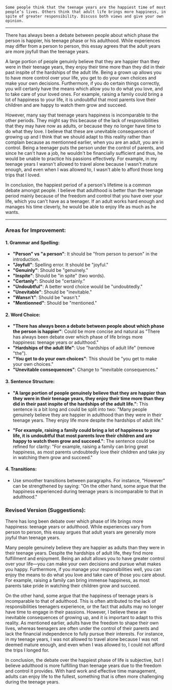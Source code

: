 	Some people think that the teenage years are the happiest time of most people’s lives. Others think that adult life brings more happiness, in spite of greater responsibility. Discuss both views and give your own opinion.

---

There has always been a debate between people about which phase the person is happier, his teenage phase or his adulthood. While experiences may differ from a person to person, this essay agrees that the adult years are more joyfull than the teenage years.

A large portion of people genuinly believe that they are happier than they were in their teenage years, they enjoy their time more than they did in their past inspite of the hardships of the adult life. Being a grown up allows you to have more control over your life, you get to do your own choices and make your own decisions. Furthermore, if you do certain things correctly, you will certanly have the means which allow you to do what you love, and to take care of your loved ones. For example, raising a family could bring a lot of happiness to your life, it is undoubtful that most parents love their children and are happy to watch them grow and succeed.

However, many say that teenage years happiness is incomparable to the other periods. They might say this because of the lack of responsibilities that they may have now as adults, or because they no longer have time to do what they love. I believe that these are unevitable consequences of growing up and I think that we should adapt to this reality rather than complain because as mentionned earlier, when you are an adult, you are in control. Being a teenager puts the person under the control of parents, and since he can't have a job, he wouldn't be financially sufficient and thus, he would be unable to practice his passions effectively. For example, in my teenage years I wansn't allowed to travel alone because I wasn't mature enough, and even when I was allowed to, I wasn't able to afford those long trips that I loved.

In conclusion, the happiest period of a person's lifetime is a common debate amongst people. I believe that adulthood is better than the teenage period mainly because of the freedom and control that you have over your life, which you can't have as a teenager. If an adult works hard enough and manages his time cleverly, he would be able to enjoy life as much as he wants.

---
### Areas for Improvement:

#### 1. **Grammar and Spelling**:

- **"Person" vs "a person"**: It should be "from person to person" in the introduction.
- **"Joyfull"**: Spelling error. It should be "joyful."
- **"Genuinly"**: Should be "genuinely."
- **"Inspite"**: Should be "in spite" (two words).
- **"Certanly"**: Should be "certainly."
- **"Undoubtful"**: A better word choice would be "undoubtedly."
- **"Unevitable"**: Should be "inevitable."
- **"Wansn't"**: Should be "wasn't."
- **"Mentionned"**: Should be "mentioned."

#### 2. **Word Choice**:

- **"There has always been a debate between people about which phase the person is happier"**: Could be more concise and natural as "There has always been debate over which phase of life brings more happiness: teenage years or adulthood."
- **"Hardships of the adult life"**: Use "hardships of adult life" (remove "the").
- **"You get to do your own choices"**: This should be "you get to make your own choices."
- **"Unevitable consequences"**: Change to "inevitable consequences."

#### 3. **Sentence Structure**:

- **"A large portion of people genuinely believe that they are happier than they were in their teenage years, they enjoy their time more than they did in their past inspite of the hardships of the adult life."**: This sentence is a bit long and could be split into two: "Many people genuinely believe they are happier in adulthood than they were in their teenage years. They enjoy life more despite the hardships of adult life."

- **"For example, raising a family could bring a lot of happiness to your life, it is undoubtful that most parents love their children and are happy to watch them grow and succeed."**: The sentence could be refined for clarity: "For example, raising a family can bring great happiness, as most parents undoubtedly love their children and take joy in watching them grow and succeed."


#### 4. **Transitions**:

- Use smoother transitions between paragraphs. For instance, "However" can be strengthened by saying: "On the other hand, some argue that the happiness experienced during teenage years is incomparable to that in adulthood."

### Revised Version (Suggestions):

There has long been debate over which phase of life brings more happiness: teenage years or adulthood. While experiences vary from person to person, this essay argues that adult years are generally more joyful than teenage years.

Many people genuinely believe they are happier as adults than they were in their teenage years. Despite the hardships of adult life, they find more fulfillment and enjoyment. Being an adult allows you to have greater control over your life—you can make your own decisions and pursue what makes you happy. Furthermore, if you manage your responsibilities well, you can enjoy the means to do what you love and take care of those you care about. For example, raising a family can bring immense happiness, as most parents take pride in watching their children grow and succeed.

On the other hand, some argue that the happiness of teenage years is incomparable to that of adulthood. This is often attributed to the lack of responsibilities teenagers experience, or the fact that adults may no longer have time to engage in their passions. However, I believe these are inevitable consequences of growing up, and it is important to adapt to this reality. As mentioned earlier, adults have the freedom to shape their own lives, whereas teenagers are often under the control of their parents and lack the financial independence to fully pursue their interests. For instance, in my teenage years, I was not allowed to travel alone because I was not deemed mature enough, and even when I was allowed to, I could not afford the trips I longed for.

In conclusion, the debate over the happiest phase of life is subjective, but I believe adulthood is more fulfilling than teenage years due to the freedom and control it provides. With hard work and effective time management, adults can enjoy life to the fullest, something that is often more challenging during the teenage years.